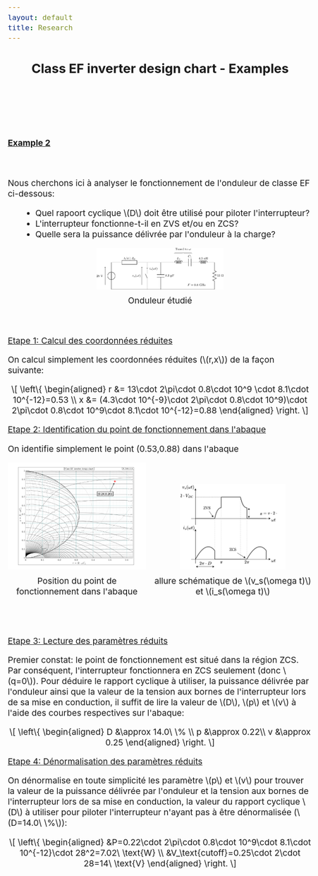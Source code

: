 ```yaml
---
layout: default
title: Research
---
```


<!-- Main title (Markdown or HTML possible) -->
<h2 style="text-align: center;">Class EF inverter design chart - Examples</h2>

<script src="https://polyfill.io/v3/polyfill.min.js?features=es6"></script>
<script id="MathJax-script" async
        src="https://cdn.jsdelivr.net/npm/mathjax@3/es5/tex-mml-chtml.js">
</script>

<style>
  body {
    font-size: 1.2rem; /* or 18px, or 120% */
  }
</style>

<br><br><br><br>

<p><u><b>Example 2</b></u></p>
<br><br>
Nous cherchons ici à analyser le fonctionnement de l'onduleur de classe EF ci-dessous:
<ul style="margin-left: 30px;">
  <li>Quel rapoort cyclique \(D\) doit être utilisé pour piloter l'interrupteur?</li>
  <li>L'interrupteur fonctionne-t-il en ZVS et/ou en ZCS?</li>
  <li>Quelle sera la puissance délivrée par l'onduleur à la charge?</li>
</ul>
<figure style="margin: 0; padding: 0; text-align: center;">
  <img src="/assets/img/EF_example/example_EF_circuit_2.svg" alt="Example_2_circuit" style="width: 30vw; max-width: 100%; height: auto;">
  <figcaption style="margin-top: 8px;">Onduleur étudié</figcaption>
</figure>
<br><br>
<p><u>Etape 1: Calcul des coordonnées réduites</u></p>
<p>On calcul simplement les coordonnées réduites (\(r,x\)) de la façon suivante:</p>
<p style="text-align: center;">
  \[
\left\{
\begin{aligned}
r &= 13\cdot 2\pi\cdot 0.8\cdot 10^9 \cdot 8.1\cdot 10^{-12}=0.53 \\
x &= (4.3\cdot 10^{-9}\cdot 2\pi\cdot 0.8\cdot 10^9)\cdot 2\pi\cdot 0.8\cdot 10^9\cdot 8.1\cdot 10^{-12}=0.88
\end{aligned}
\right.
\]
</p>
<p><u>Etape 2: Identification du point de fonctionnement dans l'abaque</u></p>
<p>On identifie simplement le point (0.53,0.88) dans l'abaque</p>
<div style="display: flex; justify-content: center; align-items: flex-end; gap: 16px; margin: 20px 0;">
  <figure style="margin: 0; padding: 0; text-align: center;">
    <img src="/assets/img/EF_example/EF_example_chart_2.svg" alt="Example_2_chart" style="width: 35vw; max-width: 100%; height: auto;">
    <figcaption style="margin-top: 8px;">Position du point de fonctionnement dans l'abaque</figcaption>
  </figure>
  <figure style="margin: 0; padding: 0; text-align: center;">
    <img src="assets/img/EF_example/classe_EF_vs_is_ZCS_example.drawio.svg" alt="Example_2_vs_is" style="width: 25vw; max-width: 100%; height: auto;">
    <figcaption style="margin-top: 8px;">allure schématique de \(v_s(\omega t)\) et \(i_s(\omega t)\)</figcaption>
  </figure>
</div>
<br><br>
<p><u>Etape 3: Lecture des paramètres réduits</u></p>
<p>Premier constat: le point de fonctionnement est situé dans la région ZCS. Par conséquent, l'interrupteur fonctionnera en ZCS seulement (donc \(q=0\)). Pour déduire le rapport cyclique à utiliser, la puissance délivrée par l'onduleur ainsi que la valeur de la tension aux bornes de l'interrupteur lors de sa mise en conduction, il suffit de lire la valeur de \(D\), \(p\) et \(v\) à l'aide des courbes respectives sur l'abaque:</p>
<p style="text-align: center;">
  \[
\left\{
\begin{aligned}
D &\approx 14.0\ \%  \\
p &\approx 0.22\\
v &\approx 0.25
\end{aligned}
\right.
\]
</p>
<p><u>Etape 4: Dénormalisation des paramètres réduits</u></p>
<p>On dénormalise en toute simplicité les paramètre \(p\) et \(v\) pour trouver la valeur de la puissance délivrée par l'onduleur et la tension aux bornes de l'interrupteur lors de sa mise en conduction, la valeur du rapport cyclique \(D\) à utiliser pour piloter l'interrupteur n'ayant pas à être dénormalisée (\(D=14.0\ \%\)):</p>
<p style="text-align: center;">
  \[
\left\{
\begin{aligned}
&P=0.22\cdot 2\pi\cdot 0.8\cdot 10^9\cdot 8.1\cdot 10^{-12}\cdot 28^2=7.02\ \text{W}  \\
&V_\text{cutoff}=0.25\cdot 2\cdot 28=14\ \text{V}
\end{aligned}
\right.
\]
</p>

<!-- ================================= -->
<!-- MATHJAX LOADING FOR MATH -->
<!-- (place in the layout if you want globally) -->
<!-- ================================= -->
<script type="text/javascript" id="MathJax-script" async
  src="https://cdn.jsdelivr.net/npm/mathjax@3/es5/tex-mml-chtml.js">
</script>
